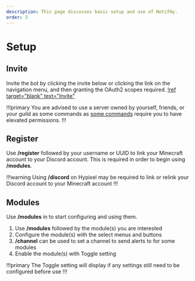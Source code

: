 ```yaml
---
description: This page discusses basic setup and use of NotifHy.
order: 3
---
```

# Setup

## Invite
Invite the bot by clicking the invite below or clicking the link on the navigation menu, and then granting the OAuth2 scopes required.
[!ref target="blank" text="Invite"](../invite.md)

!!!primary
You are advised to use a server owned by yourself, friends, or your guild as some commands as [some commands](./commands.md) require you to have elevated permissions.
!!!

## Register
Use **/register** followed by your username or UUID to link your Minecraft account to your Discord account. This is required in order to begin using **/modules**.

!!!warning
Using **/discord** on Hypixel may be required to link or relink your Discord account to your Minecraft account
!!!

## Modules
Use **/modules** in to start configuring and using them.

1. Use **/modules** followed by the module(s) you are interested
2. Configure the module(s) with the select menus and buttons
3. **/channel** can be used to set a channel to send alerts to for some modules
4. Enable the module(s) with Toggle setting


!!!primary
The Toggle setting will display if any settings still need to be configured before use
!!!